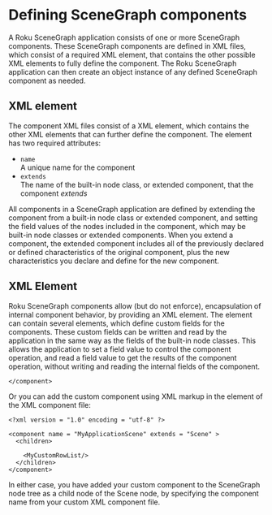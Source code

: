 Defining SceneGraph components
==============================

A Roku SceneGraph application consists of one or more SceneGraph components. These SceneGraph components are defined in XML files, which consist of a required **<component>** XML element, that contains the other possible XML elements to fully define the component. The Roku SceneGraph application can then create an object instance of any defined SceneGraph component as needed.

<component> XML element
-----------------------

The component XML files consist of a [**<component>**](/docs/references/scenegraph/xml-elements/component.md) XML element, which contains the other XML elements that can further define the component. The **<component>** element has two required attributes:

*   `name`  
    A unique name for the component
*   `extends`  
    The name of the built-in node class, or extended component, that the component _extends_

All components in a SceneGraph application are defined by extending the component from a built-in node class or extended component, and setting the field values of the nodes included in the component, which may be built-in node classes or extended components. When you extend a component, the extended component includes all of the previously declared or defined characteristics of the original component, plus the new characteristics you declare and define for the new component.

<interface> XML Element
-----------------------

Roku SceneGraph components allow (but do not enforce), encapsulation of internal component behavior, by providing an [**<interface>**](/docs/references/scenegraph/xml-elements/interface.md) XML element. The **<interface>** element can contain several **<field>** elements, which define custom fields for the components. These custom fields can be written and read by the application in the same way as the fields of the built-in node classes. This allows the application to set a field value to control the component operation, and read a field value to get the results of the component operation, without writing and reading the internal fields of the component.

<script> XML Element
--------------------

Component behavior is controlled using BrightScript in a [**<script>**](/docs/references/scenegraph/xml-elements/script.md) XML element. The **<script>** element provides two methods of including BrightScript code in the component:

*   directly, using a `CDATA` element section
*   by reference, using the `uri` attribute of the **<script>** element to specify the location of the BrightScript code to be included

<children> XML Element
----------------------

You can create the component SceneGraph nodes entirely in BrightScript in the [**<script>**](/docs/references/scenegraph/xml-elements/script.md) element. But Roku SceneGraph also supplies a [**<children>**](/docs/references/scenegraph/xml-elements/children.md) XML element to allow nodes to be defined in XML markup. These SceneGraph nodes are then created automatically when the component is created (see [**Component Initialization Order**](/docs/developer-program/core-concepts/xml-components/component-initialization-order.md) for important details on this process).

Defining SceneGraph nodes in the **<children>** element is particularly useful when the component will have a relatively fixed number and types of nodes, rather than a number of different node types that may be created (and removed) dynamically as part of component operation. Field values of the nodes declared and defined in the **<children>** element can still be set dynamically in the [**<script>**](/docs/references/scenegraph/xml-elements/script.md) element, by first using the **ifSGNodeDict** **`findNode()`** method to find the object reference.

There are some limitations in defining node field values in the **<children>** element. You cannot use expressions and otherwise manipulate variables and object references in the XML markup to set field values. You are restricted to fixed values that can be expressed only as strings assigned to the field. And you should not start or stop or otherwise control the operation of certain nodes, such as media playback or animation nodes, by setting the values of those types of fields in the XML markup definition of the node in the **<children>** element. Rather you should find the object reference using the **ifSGNodeDict** **`findNode()`** method in the [**<script>**](/docs/references/scenegraph/xml-elements/script.md) element, then set those fields there, as part of your scripting to control component behavior.

Node Definition Examples
------------------------

A typical XML file will include one or more SceneGraph node elements inside the [**<component>**](/docs/references/scenegraph/xml-elements/component.md) element. These nodes are instantiated when the XML is parsed, and added as children of the XML **<component>** element top-level node.

Nodes are defined using an XML element that matches the node type. Field values of the node are specified as attributes of the node element. The following example shows how to define a [**<Poster>**](/docs/references/scenegraph/renderable-nodes/poster.md) node, and set its `id`, `uri` and `translation` fields.

**Defining a Node in XML**

    <Poster 
      id = "myPoster" 
      uri = "pkg:/images/myPoster.jpg" 
      translation = "[ 200, 100 ]" />
    

Nodes can include children by simply including them in the body of a node XML element. The follow example shows how to declare a **Poster** node that includes a **Label** draw on top of it.

**Adding a Child Node in XML**

    <Poster 
      id = "myPoster" 
      uri = "pkg:/images/myPoster.jpg" 
      translation = "[ 200, 100 ]" >
    
      <Label 
        id = "FirstName" 
        text = "John" />
    
    </Poster>
    

By default, if a node includes one or more node elements in the body of its XML definition, the nodes defined in the body are added as children of the node. In a few cases, nodes defined in the body of another node serve a special purpose, and should not be added as children. In that case, the nodes defined in the body should have an XML `role` attribute specified to indicate which field of the parent node should be set to their value. For example, a [**<Label>**](/docs/references/scenegraph/label-nodes/label.md) node could have a [**<Font>**](/docs/references/scenegraph/typographic-nodes/font.md) node defined in its body. If you specify the role attribute as `font` for the **<Font>** node, it causes the parent **<Label>** node `font` field to be set to the **<Font>** node.

**Defining the role Attribute of a Node**

    <Label text = "John Doe" >
      <Font 
        id = "TypewriterFont" 
        role = "font" 
        uri = "pkg:/fonts/BohemianTypewriter.ttf" 
        size = "36" />
    </Label>
    

An instance of a node can be used in more than place in the scene, using a field attribute value that begins with `dictionary:`. For example, if the **<Label>** node is defined as above in an XML file, another **<Label>** node can be defined that uses the same **<Font>** node as follows:

**Using dictionary to Set an Attribute Value**

    <Label 
      text = "John Doe"
      font = "dictionary:TypewriterFont" />
    

Extending Built-In Node Classes
-------------------------------

Roku SceneGraph includes a wide variety of node classes that are built into the SceneGraph API. These built-in node classes are described in the [**SceneGraph XML Reference**](/docs/developer-program/core-concepts/scenegraph-xml/overview.md).

But Roku SceneGraph allows you to extend these built-in node classes with your own custom node classes, with unique fields, appearance, behaviors, and interfaces. The key to writing SceneGraph applications is to define your own custom node classes, then create and use them as needed for your application.

For example, the starting point of any SceneGraph application is a custom node class extended from one of the built-in **Scene** node classes, such as [**Scene**](/docs/references/scenegraph/scene.md) or [**OverhangPanelSetScene**](/docs/references/scenegraph/sliding-panels-nodes/overhangpanelsetscene.md). These **Scene** node classes are _abstract_ node classes, you _must_ extend them in order to use them. So every SceneGraph application _must_ include an XML component file in the following format:

    <?xml version="1.0" encoding="utf-8" ?>
    <component name = "MyApplicationScene" extends = "Scene" >
    
    customized_scene_definitions
    
    </component>
    

The built-in abstract **Scene** node is extended by setting the `name` and `extends` attributes of the [**<component>**](/docs/references/scenegraph/xml-elements/component.md) XML element. After this custom extended **Scene** node is defined in an XML component file in the `pkg:/components` directory, you can then start the application by creating the custom **Scene** node component in the `pkg:/source` /`main.brs` file using the **Scene** node component name as the `CreateScene()` argument for a BrightScript `roSGScreen` object:

`scene = screen.CreateScene("MyApplicationScene")`

Likewise, you define custom components for your entire application that are created and added to your SceneGraph node tree as needed. For example, you could add a custom scrollable row list component to your application by extending the built-in [**RowList**](/docs/references/scenegraph/list-and-grid-nodes/rowlist.md) node class component in an XML component file:

    <?xml version = "1.0" encoding = "utf-8" ?>
    
    <component name = "MyCustomRowList" extends = "RowList" >
    customized_rowlist_definitions
    </component>
    

Once this XML component file is created, you can now add the custom row list component to your **Scene** component, or any other SceneGraph component in your application. For example, the following adds the custom row list to the application **Scene** component using the `createChild()` function using BrightScript in a **<script>** element:

    <?xml version = "1.0" encoding = "utf-8" ?>
    
    <component name = "MyApplicationScene" extends = "Scene" >
    
        <script type="text/brightscript" >
          <![CDATA[
    
          sub init()
            rowlist = m.top.createChild("MyCustomRowList")
          end sub
    
          ]]>
        </script>
    
    </component>
    

Or you can add the custom component using XML markup in the [**<children>**](/docs/references/scenegraph/xml-elements/children.md) element of the XML component file:

    <?xml version = "1.0" encoding = "utf-8" ?>
    
    <component name = "MyApplicationScene" extends = "Scene" >
      <children>   
    
        <MyCustomRowList/>
      </children>
    </component>
    

In either case, you have added your custom component to the SceneGraph node tree as a child node of the Scene node, by specifying the component name from your custom XML component file.